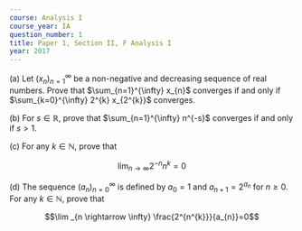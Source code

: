 ```yaml
---
course: Analysis I
course_year: IA
question_number: 1
title: Paper 1, Section II, F Analysis I
year: 2017
---
```




(a) Let $\left(x_{n}\right)_{n=1}^{\infty}$ be a non-negative and decreasing sequence of real numbers. Prove that $\sum_{n=1}^{\infty} x_{n}$ converges if and only if $\sum_{k=0}^{\infty} 2^{k} x_{2^{k}}$ converges.

(b) For $s \in \mathbb{R}$, prove that $\sum_{n=1}^{\infty} n^{-s}$ converges if and only if $s>1$.

(c) For any $k \in \mathbb{N}$, prove that

$$\lim _{n \rightarrow \infty} 2^{-n} n^{k}=0$$

(d) The sequence $\left(a_{n}\right)_{n=0}^{\infty}$ is defined by $a_{0}=1$ and $a_{n+1}=2^{a_{n}}$ for $n \geqslant 0$. For any $k \in \mathbb{N}$, prove that

$$\lim _{n \rightarrow \infty} \frac{2^{n^{k}}}{a_{n}}=0$$